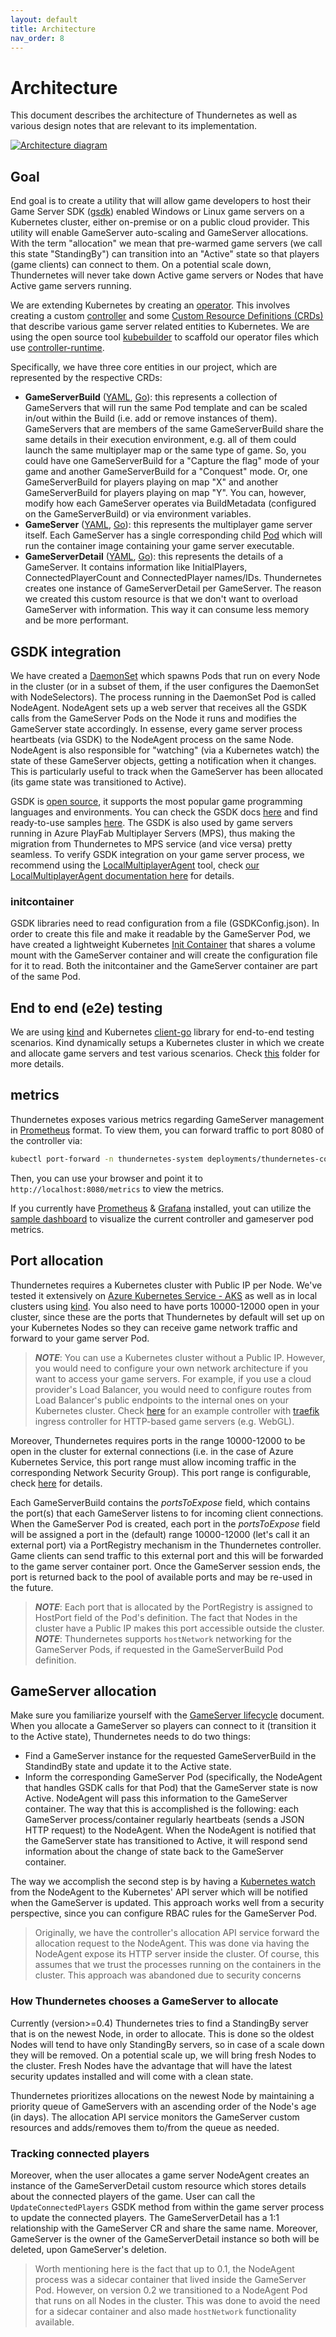 ```yaml
---
layout: default
title: Architecture
nav_order: 8
---
```


# Architecture

This document describes the architecture of Thundernetes as well as various design notes that are relevant to its implementation.

[![Architecture diagram](assets/images/diagram.png)](assets/images/diagram.png)

## Goal

End goal is to create a utility that will allow game developers to host their Game Server SDK ([gsdk](http://github.com/playfab/gsdk)) enabled Windows or Linux game servers on a Kubernetes cluster, either on-premise or on a public cloud provider. This utility will enable GameServer auto-scaling and GameServer allocations. With the term "allocation" we mean that pre-warmed game servers (we call this state "StandingBy") can transition into an "Active" state so that players (game clients) can connect to them. On a potential scale down, Thundernetes will never take down Active game servers or Nodes that have Active game servers running.

We are extending Kubernetes by creating an [operator](https://kubernetes.io/docs/concepts/extend-kubernetes/operator/). This involves creating a custom [controller](https://kubernetes.io/docs/concepts/architecture/controller/) and some [Custom Resource Definitions (CRDs)](https://kubernetes.io/docs/concepts/extend-kubernetes/api-extension/custom-resources/) that describe various game server related entities to Kubernetes. We are using the open source tool [kubebuilder](https://github.com/kubernetes-sigs/kubebuilder) to scaffold our operator files which use [controller-runtime](https://github.com/kubernetes-sigs/controller-runtime).

Specifically, we have three core entities in our project, which are represented by the respective CRDs:

- **GameServerBuild** ([YAML](http://github.com/playfab/thundernetes/tree/main/pkg/operator/config/crd/bases/mps.playfab.com_gameserverbuilds.yaml), [Go](http://github.com/playfab/thundernetes/tree/main/pkg/operator/api/v1alpha1/gameserverbuild_types.go)): this represents a collection of GameServers that will run the same Pod template and can be scaled in/out within the Build (i.e. add or remove instances of them). GameServers that are members of the same GameServerBuild share the same details in their execution environment, e.g. all of them could launch the same multiplayer map or the same type of game. So, you could have one GameServerBuild for a "Capture the flag" mode of your game and another GameServerBuild for a "Conquest" mode. Or, one GameServerBuild for players playing on map "X" and another GameServerBuild for players playing on map "Y". You can, however, modify how each GameServer operates via BuildMetadata (configured on the GameServerBuild) or via environment variables.
- **GameServer** ([YAML](http://github.com/playfab/thundernetes/tree/main/pkg/operator/config/crd/bases/mps.playfab.com_gameservers.yaml), [Go](http://github.com/playfab/thundernetes/tree/main/pkg/operator/api/v1alpha1/gameserver_types.go)): this represents the multiplayer game server itself. Each GameServer has a single corresponding child [Pod](https://kubernetes.io/docs/concepts/workloads/pods/pod/) which will run the container image containing your game server executable.
- **GameServerDetail** ([YAML](http://github.com/playfab/thundernetes/tree/main/pkg/operator/config/crd/bases/mps.playfab.com_gameserverdetails.yaml), [Go](http://github.com/playfab/thundernetes/tree/main/pkg/operator/api/v1alpha1/gameserverdetail_types.go)): this represents the details of a GameServer. It contains information like InitialPlayers, ConnectedPlayerCount and ConnectedPlayer names/IDs. Thundernetes creates one instance of GameServerDetail per GameServer. The reason we created this custom resource is that we don't want to overload GameServer with information. This way it can consume less memory and be more performant.

## GSDK integration

We have created a [DaemonSet](https://kubernetes.io/docs/concepts/workloads/controllers/daemonset/) which spawns Pods that run on every Node in the cluster (or in a subset of them, if the user configures the DaemonSet with NodeSelectors). The process running in the DaemonSet Pod is called NodeAgent. NodeAgent sets up a web server that receives all the GSDK calls from the GameServer Pods on the Node it runs and modifies the GameServer state accordingly. In essense, every game server process heartbeats (via GSDK) to the NodeAgent process on the same Node. NodeAgent is also responsible for "watching" (via a Kubernetes watch) the state of these GameServer objects, getting a notification when it changes. This is particularly useful to track when the GameServer has been allocated (its game state was transitioned to Active).

GSDK is [open source](https://github.com/PlayFab/gsdk), it supports the most popular game programming languages and environments. You can check the GSDK docs [here](https://docs.microsoft.com/gaming/playfab/features/multiplayer/servers/integrating-game-servers-with-gsdk) and find ready-to-use samples [here](https://github.com/PlayFab/MpsSamples). The GSDK is also used by game servers running in Azure PlayFab Multiplayer Servers (MPS), thus making the migration from Thundernetes to MPS service (and vice versa) pretty seamless. To verify GSDK integration on your game server process, we recommend using the [LocalMultiplayerAgent](https://github.com/PlayFab/MpsAgent) tool, check [our LocalMultiplayerAgent documentation here](./gsdk/runlocalmultiplayeragent.md) for details.

### initcontainer

GSDK libraries need to read configuration from a file (GSDKConfig.json). In order to create this file and make it readable by the GameServer Pod, we have created a lightweight Kubernetes [Init Container](https://kubernetes.io/docs/concepts/workloads/pods/init-containers/) that shares a volume mount with the GameServer container and will create the configuration file for it to read. Both the initcontainer and the GameServer container are part of the same Pod.

## End to end (e2e) testing

We are using [kind](https://kind.sigs.k8s.io/) and Kubernetes [client-go](https://github.com/kubernetes/client-go) library for end-to-end testing scenarios. Kind dynamically setups a Kubernetes cluster in which we create and allocate game servers and test various scenarios. Check [this](https://github.com/PlayFab/thundernetes/tree/main/e2e) folder for more details.

## metrics

Thundernetes exposes various metrics regarding GameServer management in [Prometheus](https://prometheus.io) format. To view them, you can forward traffic to port 8080 of the controller via:

```bash
kubectl port-forward -n thundernetes-system deployments/thundernetes-controller-manager 8080:8080
```

Then, you can use your browser and point it to `http://localhost:8080/metrics` to view the metrics.

If you currently have [Prometheus](https://prometheus.io) & [Grafana](https://grafana.org) installed, yout can utilize the [sample dashboard](http://github.com/playfab/thundernetes/tree/main/samples/grafana/readme.md) to visualize the current controller and gameserver pod metrics.

## Port allocation

Thundernetes requires a Kubernetes cluster with Public IP per Node. We've tested it extensively on [Azure Kubernetes Service - AKS](https://docs.microsoft.com/azure/aks/intro-kubernetes) as well as in local clusters using [kind](https://kind.sigs.k8s.io/). You also need to have ports 10000-12000 open in your cluster, since these are the ports that Thundernetes by default will set up on your Kubernetes Nodes so they can receive game network traffic and forward to your game server Pod. 

> _**NOTE**_: You can use a Kubernetes cluster without a Public IP. However, you would need to configure your own network architecture if you want to access your game servers. For example, if you use a cloud provider's Load Balancer, you would need to configure routes from Load Balancer's public endpoints to the internal ones on your Kubernetes cluster. Check [here](https://github.com/dgkanatsios/thundernetescontrib/tree/main/traefikingress) for an example controller with [traefik](https://github.com/traefik/traefik) ingress controller for HTTP-based game servers (e.g. WebGL).

Moreover, Thundernetes requires ports in the range 10000-12000 to be open in the cluster for external connections (i.e. in the case of Azure Kubernetes Service, this port range must allow incoming traffic in the corresponding Network Security Group). This port range is configurable, check [here](howtos/configureportrange.md) for details. 

Each GameServerBuild contains the *portsToExpose* field, which contains the port(s) that each GameServer listens to for incoming client connections. When the GameServer Pod is created, each port in the *portsToExpose* field will be assigned a port in the (default) range 10000-12000 (let's call it an external port) via a PortRegistry mechanism in the Thundernetes controller. Game clients can send traffic to this external port and this will be forwarded to the game server container port. Once the GameServer session ends, the port is returned back to the pool of available ports and may be re-used in the future.

> _**NOTE**_: Each port that is allocated by the PortRegistry is assigned to HostPort field of the Pod's definition. The fact that Nodes in the cluster have a Public IP makes this port accessible outside the cluster.
> _**NOTE**_: Thundernetes supports `hostNetwork` networking for the GameServer Pods, if requested in the GameServerBuild Pod definition.

## GameServer allocation

Make sure you familiarize yourself with the [GameServer lifecycle](gameserverlifecycle.md) document. When you allocate a GameServer so players can connect to it (transition it to the Active state), Thundernetes needs to do two things:

- Find a GameServer instance for the requested GameServerBuild in the StandindBy state and update it to the Active state.
- Inform the corresponding GameServer Pod (specifically, the NodeAgent that handles GSDK calls for that Pod) that the GameServer state is now Active. NodeAgent will pass this information to the GameServer container. The way that this is accomplished is the following: each GameServer process/container regularly heartbeats (sends a JSON HTTP request) to the NodeAgent. When the NodeAgent is notified that the GameServer state has transitioned to Active, it will respond send information about the change of state back to the GameServer container.

The way we accomplish the second step is by having a [Kubernetes watch](https://kubernetes.io/docs/reference/using-api/api-concepts/#efficient-detection-of-changes) from the NodeAgent to the Kubernetes' API server which will be notified when the GameServer is updated. This approach works well from a security perspective, since you can configure RBAC rules for the GameServer Pod.

> Originally, we have the controller's allocation API service forward the allocation request to the NodeAgent. This was done via having the NodeAgent expose its HTTP server inside the cluster. Of course, this assumes that we trust the processes running on the containers in the cluster. This approach was abandoned due to security concerns

### How Thundernetes chooses a GameServer to allocate

Currently (version>=0.4) Thundernetes tries to find a StandingBy server that is on the newest Node, in order to allocate. This is done so the oldest Nodes will tend to have only StandingBy servers, so in case of a scale down they will be removed. On a potential scale up, we will bring fresh Nodes to the cluster. Fresh Nodes have the advantage that will have the latest security updates installed and will come with a clean state. 

Thundernetes prioritizes allocations on the newest Node by maintaining a priority queue of GameServers with an ascending order of the Node's age (in days). The allocation API service monitors the GameServer custom resources and adds/removes them to/from the queue as needed.

### Tracking connected players

Moreover, when the user allocates a game server NodeAgent creates an instance of the GameServerDetail custom resource which stores details about the connected players of the game. User can call the `UpdateConnectedPlayers` GSDK method from within the game server process to update the connected players. The GameServerDetail has a 1:1 relationship with the GameServer CR and share the same name. Moreover, GameServer is the owner of the GameServerDetail instance so both will be deleted, upon GameServer's deletion. 

> Worth mentioning here is the fact that up to 0.1, the NodeAgent process was a sidecar container that lived inside the GameServer Pod. However, on version 0.2 we transitioned to a NodeAgent Pod that runs on all Nodes in the cluster. This was done to avoid the need for a sidecar container and also made `hostNetwork` functionality available.
